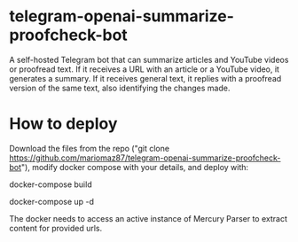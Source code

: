 # telegram-openai-summarize-proofcheck-bot
A self-hosted Telegram bot that can summarize articles and YouTube videos or proofread text. If it receives a URL with an article or a YouTube video, it generates a summary. If it receives general text, it replies with a proofread version of the same text, also identifying the changes made.

# How to deploy
Download the files from the repo ("git clone https://github.com/mariomaz87/telegram-openai-summarize-proofcheck-bot"), modify docker compose with your details, and deploy with:

docker-compose build

docker-compose up -d

The docker needs to access an active instance of Mercury Parser to extract content for provided urls.
